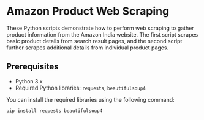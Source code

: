 # Amazon Product Web Scraping

These Python scripts demonstrate how to perform web scraping to gather product information from the Amazon India website. The first script scrapes basic product details from search result pages, and the second script further scrapes additional details from individual product pages.

## Prerequisites

- Python 3.x
- Required Python libraries: `requests`, `beautifulsoup4`

You can install the required libraries using the following command:

```bash
pip install requests beautifulsoup4
